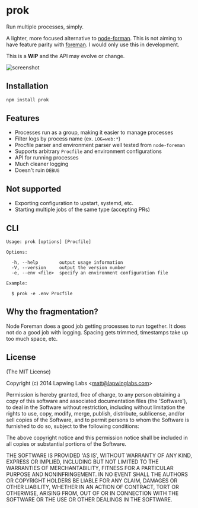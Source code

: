 
# prok

  Run multiple processes, simply.

  A lighter, more focused alternative to  [node-forman](strongloop/node-foreman). This is not aiming to have feature parity with [foreman](ddollar/foreman). I would only use this in development.

  This is a **WIP** and the API may evolve or change.

  ![screenshot](https://cldup.com/2QVRE_WvTz.png)

## Installation

```bash
npm install prok
```

## Features

* Processes run as a group, making it easier to manage processes
* Filter logs by process name (ex. `LOG=web:*`)
* Procfile parser and environment parser well tested from `node-foreman`
* Supports arbitrary `Procfile` and environment configurations
* API for running processes
* Much cleaner logging
* Doesn't ruin `DEBUG`

## Not supported

* Exporting configuration to upstart, systemd, etc.
* Starting multiple jobs of the same type (accepting PRs)

## CLI

```
Usage: prok [options] [Procfile]

Options:

  -h, --help        output usage information
  -V, --version     output the version number
  -e, --env <file>  specify an environment configuration file

Example:

  $ prok -e .env Procfile
```

## Why the fragmentation?

Node Foreman does a good job getting processes to run together. It does not
do a good job with logging. Spacing gets trimmed, timestamps take up too much
space, etc.

## License

(The MIT License)

Copyright (c) 2014 Lapwing Labs &lt;matt@lapwinglabs.com&gt;

Permission is hereby granted, free of charge, to any person obtaining
a copy of this software and associated documentation files (the
'Software'), to deal in the Software without restriction, including
without limitation the rights to use, copy, modify, merge, publish,
distribute, sublicense, and/or sell copies of the Software, and to
permit persons to whom the Software is furnished to do so, subject to
the following conditions:

The above copyright notice and this permission notice shall be
included in all copies or substantial portions of the Software.

THE SOFTWARE IS PROVIDED 'AS IS', WITHOUT WARRANTY OF ANY KIND,
EXPRESS OR IMPLIED, INCLUDING BUT NOT LIMITED TO THE WARRANTIES OF
MERCHANTABILITY, FITNESS FOR A PARTICULAR PURPOSE AND NONINFRINGEMENT.
IN NO EVENT SHALL THE AUTHORS OR COPYRIGHT HOLDERS BE LIABLE FOR ANY
CLAIM, DAMAGES OR OTHER LIABILITY, WHETHER IN AN ACTION OF CONTRACT,
TORT OR OTHERWISE, ARISING FROM, OUT OF OR IN CONNECTION WITH THE
SOFTWARE OR THE USE OR OTHER DEALINGS IN THE SOFTWARE.
